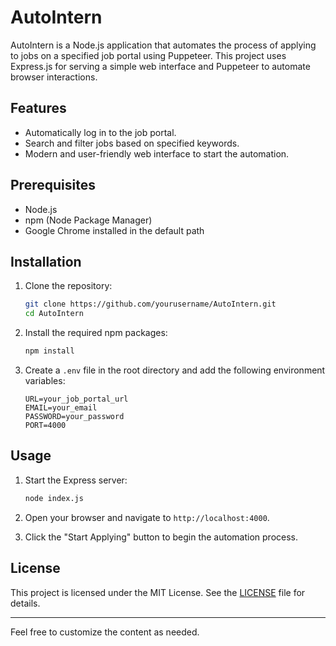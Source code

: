 # AutoIntern

AutoIntern is a Node.js application that automates the process of applying to jobs on a specified job portal using Puppeteer. This project uses Express.js for serving a simple web interface and Puppeteer to automate browser interactions.

## Features

- Automatically log in to the job portal.
- Search and filter jobs based on specified keywords.
- Modern and user-friendly web interface to start the automation.

## Prerequisites

- Node.js
- npm (Node Package Manager)
- Google Chrome installed in the default path

## Installation

1. Clone the repository:

    ```bash
    git clone https://github.com/yourusername/AutoIntern.git
    cd AutoIntern
    ```

2. Install the required npm packages:

    ```bash
    npm install
    ```

3. Create a `.env` file in the root directory and add the following environment variables:

    ```env
    URL=your_job_portal_url
    EMAIL=your_email
    PASSWORD=your_password
    PORT=4000
    ```

## Usage

1. Start the Express server:

    ```bash
    node index.js
    ```

2. Open your browser and navigate to `http://localhost:4000`.

3. Click the "Start Applying" button to begin the automation process.


## License

This project is licensed under the MIT License. See the [LICENSE](LICENSE) file for details.

---

Feel free to customize the content as needed.